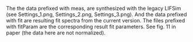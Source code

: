 The the data prefixed with meas, are synthesized with the legacy LIFSim (see Settings_1.png, Settings_2.png, Settings_3.png). And the data prefixed with fit are resulting fit spectra from the current version. The files prefixed with fitParam are the corresponding result fit parameters. See fig. 11 in paper (the data here are not normalized).